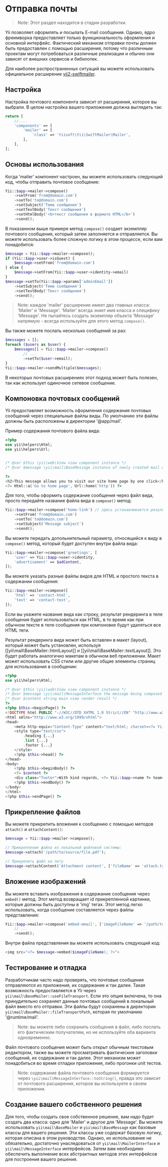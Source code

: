 Отправка почты
=======

> Note: Этот раздел находится в стадии разработки.

Yii позволяет оформлять и посылать E-mail сообщения. Однако, ядро фреимворка предоставляет только
функциональность оформления и основной интерфейс. Фактический механизм отправки почты должен быть предоставлен с помощью расширения, потому что различным проектам могут потребоваться различные реализации и обычно они зависят от внешних сервисов и бибилотек.

Для наиболее распространенных ситуаций вы можете использовать официальное расширение [yii2-swiftmailer](https://github.com/yiisoft/yii2-swiftmailer).


Настройка
-------------

Настройка почтового компонента зависит от расширения, которое вы выбрали.
В целом настройка вашего приложения должна выглядеть так:

```php
return [
    //....
    'components' => [
        'mailer' => [
            'class' => 'Yiisoft\Yii\SwiftMailer\Mailer',
        ],
    ],
];
```


Основы использования
-----------

Когда 'mailer' компонент настроен, вы можете использовать следующий код, чтобы отправить почтовое сообщение:

```php
Yii::$app->mailer->compose()
    ->setFrom('from@domain.com')
    ->setTo('to@domain.com')
    ->setSubject('Тема сообщения')
    ->setTextBody('Текст сообщения')
    ->setHtmlBody('<b>текст сообщения в формате HTML</b>')
    ->send();
```

В показанном выше примере метод `compose()` создает экземпляр почтового сообщения, который затем заполняется и отправляется.
Вы можете использовать более сложную логику в этом процессе, если вам понадобится:

```php
$message = Yii::$app->mailer->compose();
if (Yii::$app->user->isGuest) {
    $message->setFrom('from@domain.com')
} else {
    $message->setFrom(Yii::$app->user->identity->email)
}
$message->setTo(Yii::$app->params['adminEmail'])
    ->setSubject('Тема сообщения')
    ->setTextBody('Текст сообщения')
    ->send();
```

> Note: каждое 'mailer' расширение имеет два главных класса: 'Mailer' и 'Message'. 'Mailer' всегда знает имя класса и специфику 'Message'. Не пытайтесь создать экземпляр объекта 'Message' напрямую -
  всегда используйте для этого метод `compose()`.

Вы также можете послать несколько сообщений за раз:

```php
$messages = [];
foreach ($users as $user) {
    $messages[] = Yii::$app->mailer->compose()
        // ...
        ->setTo($user->email);
}
Yii::$app->mailer->sendMultiple($messages);
```

В некоторых почтовых расширениях этот подход может быть полезен, так как использует одиночное сетевое сообщение.


Компоновка почтовых сообщений
----------------------

Yii предоставляет возможность оформления содержания почтовых сообщений через специальные файлы виды.
По умолчанию эти файлы должны быть расположены в директории '@app/mail'.

Пример содержания почтового файла вида:

```php
<?php
use yii\helpers\Html;
use yii\helpers\Url;


/* @var $this \yii\web\View view component instance */
/* @var $message \yii\mail\BaseMessage instance of newly created mail message */

?>
<h2>This message allows you to visit our site home page by one click</h2>
<?= Html::a('Go to home page', Url::home('http')) ?>
```

Для того, чтобы оформить содержание сообщения через файл вида, просто передайте название файла вида в `compose()` метод:

```php
Yii::$app->mailer->compose('home-link') // здесь устанавливается результат рендеринга вида в тело сообщения
    ->setFrom('from@domain.com')
    ->setTo('to@domain.com')
    ->setSubject('Message subject')
    ->send();
```

Вы можете передать допольнительный параметр, относящийся к виду в `compose()` метод, который будет доступен внутри файла вида:

```php
Yii::$app->mailer->compose('greetings', [
    'user' => Yii::$app->user->identity,
    'advertisement' => $adContent,
]);
```

Вы можете указать разные файлы видов для HTML и простого текста в содержании сообщения:

```php
Yii::$app->mailer->compose([
    'html' => 'contact-html',
    'text' => 'contact-text',
]);
```

Если вы укажете название вида как строку, результат рендеринга в теле сообщения будет использоваться как HTML, в то время как при обычном тексте в теле сообщения при компоновке будут удаляться все HTML теги.

Результат рендеринга вида может быть вставлен в макет (layout), который может быть установлен, используя [[yii\mail\BaseMailer::htmlLayout]]
и [[yii\mail\BaseMailer::textLayout]]. Это будет работать аналогично макетам в обычном веб приложении.
Макет может использовать CSS стили или другие общие элементы страниц для использования в сообщении:

```php
<?php
use yii\helpers\Html;

/* @var $this \yii\web\View view component instance */
/* @var $message \yii\mail\MessageInterface the message being composed */
/* @var $content string main view render result */
?>
<?php $this->beginPage() ?>
<!DOCTYPE html PUBLIC "-//W3C//DTD XHTML 1.0 Strict//EN" "http://www.w3.org/TR/xhtml1/DTD/xhtml1-strict.dtd">
<html xmlns="http://www.w3.org/1999/xhtml">
<head>
    <meta http-equiv="Content-Type" content="text/html; charset=<?= Yii::$app->encoding ?>" />
    <style type="text/css">
        .heading {...}
        .list {...}
        .footer {...}
    </style>
    <?php $this->head() ?>
</head>
<body>
    <?php $this->beginBody() ?>
    <?= $content ?>
    <div class="footer">With kind regards, <?= Yii::$app->name ?> team</div>
    <?php $this->endBody() ?>
</body>
</html>
<?php $this->endPage() ?>
```


Прикрепление файлов
---------------

Вы можете прикрепить вложения к сообщению с помощью методов `attach()` и `attachContent()`:

```php
$message = Yii::$app->mailer->compose();

// Прикрепление файла из локальной файловой системы:
$message->attach('/path/to/source/file.pdf');

// Прикрепить файл на лету
$message->attachContent('Attachment content', ['fileName' => 'attach.txt', 'contentType' => 'text/plain']);
```


Вложение изображений
----------------

Вы можете вставить изображения в содержание сообщения через `embed()` метод. Этот метод возвращает id прикрепленной картинки,
которые должны быть доступны в 'img' тегах.
Этот метод легко использовать, когда сообщение составляется через файлы представления:

```php
Yii::$app->mailer->compose('embed-email', ['imageFileName' => '/path/to/image.jpg'])
    // ...
    ->send();
```

Внутри файла представления вы можете использовать следующий код:

```php
<img src="<?= $message->embed($imageFileName); ?>">
```


Тестирование и отладка
---------------------

Разработчикам часто надо проверять, что почтовые сообщения отправляются из приложения, их содержание и так далее.
Такая возможность предоставляется в Yii через `yii\mail\BaseMailer::useFileTransport`. Если это опция включена, то она принудительно сохраняет данные почтовых сообщений в локальный файл вместо его отправки. Эти файлы будут сохранены в директории
`yii\mail\BaseMailer::fileTransportPath`, которая по умолчанию '@runtime/mail'.

> Note: вы можете либо сохранить сообщения в файл, либо послать его фактическим получателям, но не используйте оба варианта одновременно.

Файл почтового сообщения может быть открыт обычным текстовым редактором, также вы можете просматривать фактические заголовки сообщений, их содержание и так далее.
Этот механизм может понадобиться во время отладки приложения, либо прогонки unit тестов.

> Note: содержание файла почтового сообщения формируется через `\yii\mail\MessageInterface::toString()`, правда это зависит от почтового расширения, которое вы используете в своем приложении.


Создание вашего собственного решения
-------------------------------

Для того, чтобы создать свое собственное решение, вам надо будет создать два класса: одно для 'Mailer' и другое для 'Message'.
Вы можете использовать `yii\mail\BaseMailer` и `yii\mail\BaseMessage` как базовые классы для вашего решения. Эти классы уже содержат базовую логику, которая описана в этом руководстве. Однако, их использование не обязательно, достаточно унаследоваться от `yii\mail\MailerInterface` и `yii\mail\MessageInterface` интерфейсов.
Затем вам необходимо обеспечить выполнение всех абстрактных методов этих интерфейсов для построения вашего решения.
